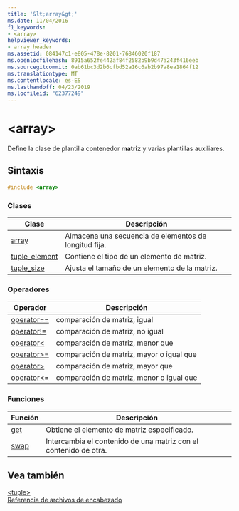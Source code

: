 ```yaml
---
title: '&lt;array&gt;'
ms.date: 11/04/2016
f1_keywords:
- <array>
helpviewer_keywords:
- array header
ms.assetid: 084147c1-e805-478e-8201-76846020f187
ms.openlocfilehash: 8915a652fe442af84f2582b9b9d47a243f416eeb
ms.sourcegitcommit: 0ab61bc3d2b6cfbd52a16c6ab2b97a8ea1864f12
ms.translationtype: MT
ms.contentlocale: es-ES
ms.lasthandoff: 04/23/2019
ms.locfileid: "62377249"
---
```

# <a name="ltarraygt"></a>&lt;array&gt;

Define la clase de plantilla contenedor **matriz** y varias plantillas auxiliares.

## <a name="syntax"></a>Sintaxis

```cpp
#include <array>
```

### <a name="classes"></a>Clases

|Clase|Descripción|
|-|-|
|[array](../standard-library/array-class-stl.md)|Almacena una secuencia de elementos de longitud fija.|
|[tuple_element](../standard-library/tuple-element-class-tuple.md)|Contiene el tipo de un elemento de matriz.|
|[tuple_size](../standard-library/tuple-size-class-tuple.md)|Ajusta el tamaño de un elemento de la matriz.|

### <a name="operators"></a>Operadores

|Operador|Descripción|
|-|-|
|[operator==](../standard-library/array-operators.md#op_eq_eq)|comparación de matriz, igual|
|[operator!=](../standard-library/array-operators.md#op_neq)|comparación de matriz, no igual|
|[operator\<](../standard-library/array-operators.md#op_lt)|comparación de matriz, menor que|
|[operator>=](../standard-library/array-operators.md#op_gt_eq)|comparación de matriz, mayor o igual que|
|[operator>](../standard-library/array-operators.md#op_gt)|comparación de matriz, mayor que|
|[operator<=](../standard-library/array-operators.md#op_lt_eq)|comparación de matriz, menor o igual que|

### <a name="functions"></a>Funciones

|Función|Descripción|
|-|-|
|[get](../standard-library/array-functions.md#get)|Obtiene el elemento de matriz especificado.|
|[swap](../standard-library/array-functions.md#swap)|Intercambia el contenido de una matriz con el contenido de otra.|

## <a name="see-also"></a>Vea también

[\<tuple>](../standard-library/tuple.md)<br/>
[Referencia de archivos de encabezado](../standard-library/cpp-standard-library-header-files.md)<br/>
